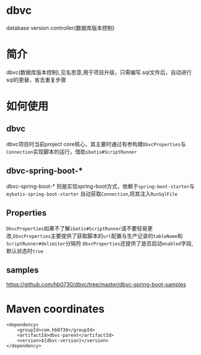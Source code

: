 # dbvc
database version controller(数据库版本控制)
# 简介
dbvc(数据库版本控制),见名思意,用于项目升级，只需编写.sql文件后，自动进行sql的更替，省去重复步骤
# 如何使用
## dbvc 
 dbvc项目时当前project core核心，其主要时通过有参构建`DbvcProperties`与`Connection`实现脚本的运行，借助`ibatis#ScriptRunner`
## dbvc-spring-boot-* 
  dbvc-spring-boot-* 则是实现spring-boot方式，依赖于`spring-boot-starter`与`mybatis-spring-boot-starter`
  自动获取`Connection`,将其注入`RunSqlFile`
## Properties
 `DbvcProperties`如果不了解`ibatis#ScriptRunner`请不要轻易更改,`DbvcProperties`主要提供了获取脚本的`url`配置与生产记录的`tableName`和`ScriptRunner#delimiter`分隔符
 `DbvcProperties`还提供了是否启动`enabled`字段,默认状态时`true`
## samples
<https://github.com/hb0730/dbvc/tree/master/dbvc-spring-boot-samples>
# Maven coordinates
```
<dependency>
    <groupId>com.hb0730</groupId>
    <artifactId>dbvc-parent</artifactId>
    <version>${dbvc-version}</version>
</dependency>
```
